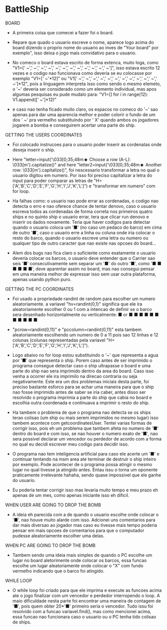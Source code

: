 # BattleShip

BOARD

- A primeira coisa que comecei a fazer foi o board.

- Repare que quado o usuario escreve o nome, aparece logo acima do board dizendo o proprio nome do usuario ao inves de "Your board" por exemplo", isso deixa o jogo mais convidativo para o usuario.

- No comeco o board estava escrito de forma extenca, muito loga, como "V1=[' ~',' ~',' ~',' ~',' ~',' ~',' ~',' ~',' ~',' ~',' ~',' ~']", isso estava escrito 12 vezes e o codigo nao funcionava como deveria se eu colocasse por exemplo "V1=[' ~'*12]" ou "V1[' ~',' ~',' ~',' ~',' ~',' ~',' ~',' ~',' ~',' ~',' ~',' ~']*12", pois a linguagem interpreta isso como sendo o mesmo elemeto, o '~' deveria ser considerado como um elemento individual, mas apos algumas pesquisas eu pude mudalo para:
"V1=[]
for i in range(12):
    V1.append([' ~']*12)"
    
- e caso nao tenha ficado muito claro, os espacos no comeco do '~' sao apenas para dar uma aparencia melhor e poder colorir o fundo de um dos ' ~' pra vermelho substituindo por ' X' quando ambos os jogadores jogarem a bomba e conseguirem acertar uma parte do ship.

GETTING THE USERS COORDINATES

- Foi colocado instrucoes para o usuario poder inserir as cordenatas onde deseja inserir o ship.

- Here "letter=input('\033[0;35;48m☻ Choose a row (A-L): \033[m').capitalize()" and here "letter2=input('\033[0;35;48m☻ Another row: \033[m').capitalize()", foi nescessario transformar a letra no qual o usuario digitou em numero. Por isso foi preciso capitalizar a letra do input para poder comparar as letras de "H=['A','B','C','D','E','F','G','H','I','J','K','L']") e "transformar em numero" com for loop.

- Ha falhas como: o usuario nao pode errar as cordenadas, o codigo nao detecta o erro e nao oferece chance de tentar denovo, caso o usuario escreva todos as cordenadas de forma correta nos primeiros quatro ships e no quinto ship o usuario errar, tera que clicar run denovo e inserir os dados novamente. Teria que haver codigos para detectar quando o usuario coloca um '■' (no caso um pedaco do barco) em cima de outro '■', caso o usuario erre a linha ou coluna onde iria colocar o resto do barco, quando o usuario escreve uma letra ou numero ou qualquer tipo de outro caracter que nao existe nas opcoes do board...

- Alem dos bugs nao fica claro o suficiente como exatamente o usuario deveria colocar os barcos, o usuario deve entender que o Carrier sao seis '■' consecutivamente sem separar um '■' do outro '■', como '■ ■ ■ ■ ■ ■', deve aparentar assim no board, mas nao consegui pensar em uma maneira melhor de expressar isso sem usar outra plataforma, apenas usando python puro.

GETTING THE PC COORDINATES

- Foi usado a propriedade randint de random para escolher um numero aleatoriamente. a variavel "hv=randint(0,1)" significa que ele ira aleatoriamente escolher 0 ou 1 com a intencao de definir se o barco sera desenhado horizontalmente ou verticalmente:
■     or    ■ ■ ■ ■ ■ ■
■
■
■
■
■

- "pcrow=randint(0,11)" e "pccolumn=randint(0,11)" esta tambem aleatoriamente escolhendo um numero de 0 a 11 pois sao 12 linhas e 12 colunas (colunas representadas pela variavel "H=['A','B','C','D','E','F','G','H','I','J','K','L']").

- Logo abaixo no for loop estou substituindo o '~' que representa a agua por '■' que representa o ship. Porem caso antes de ser imprimido o programa consegue detectar caso o ship ultrapasse o board e uma parte do ship nao sera imprimido dentro da area do board. Caso isso venha a ocorrer ele ira imprimilo na direcao contraria ou seja negativamente. Este era um dos problemas iniciais desta parte, foi preciso bastante esforco para se achar uma maneira para que o ship nao fosse imprimido antes de saber se iria caber, antes disso ser resolvido o programa imprimia a parte do ship que cabia no board e escolhia outra coordenada e continuava a imprimir o resto do ship.

- Ha tambem o problema de que o programa nao detecta se os ships terao colisao (um ship ou mais serem imprimidos no mesmo lugar) isso tambem acontece com getcoordinatesUser. Tentei varias formas de corrigir isso, pois eh um problema que tambem afeta no numero de '■' dentro do board e com isso, se nao houver o numero exato de '■', nao sera possivel declarar um vencedor ou perdedor de acordo com a forma no qual eu decidi escrever meu codigo para decidir isso.

- O programa nao tem inteligencia artificial para caso ele acerte um '■' e continuar tentando na msm area ate terminar de destruir o ship inteiro por exemplo. Pode acontecer de o programa possa atingir o mesmo lugar no qual tivesse ja atingido antes. Entau issu o torna um oponente praticamente irrelevante hahaha, sendo quase impossivel que ele ganhe do usuario.

- Eu poderia tentar corrigir isso mas levaria muito tempo e meu prazo eh apenas de um mes, como apenas iniciante isso eh dificil.

WHEN USER ARE GOING TO DROP THE BOMB

- A ideia eh parecida com a de quando o usuario escolhe onde colocar o '■', nao houve muito alarde com isso. Adcionei uns comentarios para dar mais diversao ao jogador mas caso eu tivesse mais tempo poderia pensar em mais opcoes de comentarios para que o computador pudesse aleatoriamente escolher uma delas.

WHEN PC ARE GOING TO DROP THE BOMB

- Tambem sendo uma ideia mais simples de quando o PC escolhe um lugar no board aletorimente onde colocar os barcos, essa funcao escolhe um lugar aleatoriamente onde colocar o "X"  com fundo vermelho indicando que o barco foi atingido.

WHILE LOOP

- O while loop foi criado para que ele imprima e execute as funcoes acima ate o jogo finalizar com um vencedor e perdedor interropendo o loop. A maio dificuldade nesta parte foi encontrar uma maneira de contagem de '■', pois quem obter 20*'■' primeiro seria o vencedor. Tudo issu foi resolvido com a funcao variavel.find(), mas como mencionei acima, essa funcao nao funcionara caso o usuario ou o PC tenha tido colisao de ships.
